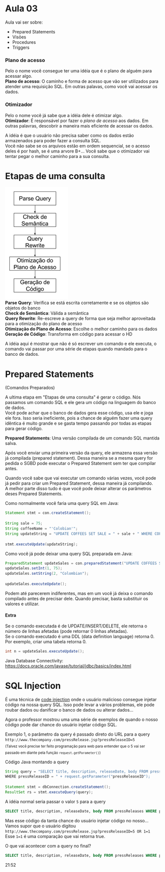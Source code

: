 # Aula 03
Aula vai ser sobre:
* Prepared Statements
* Visões
* Procedures
* Triggers

### Plano de acesso
Pelo o nome você consegue ter uma idéia que é o plano de alguém para acessar algo.  
**Plano de acesso**: O caminho e forma de acesso que vão ser utilizados para atender uma requisição SQL. Em outras palavas, como você vai acessar os dados.   

### Otimizador  
Pelo o nome você já sabe que a idéia dele é otimizar algo.  
**Otimizador**: É responsável por fazer o *plano de acesso* aos dados. Em outras palavras, descobrir a maneira mais eficiente de acessar os dados.  

A idéia é que o usuário não precisa saber como os dados estão armazenados para poder fazer a consulta SQL.  
Você não sabe se os arquivos estão em ordem sequencial, se o acesso deles é por hash, se é uma arvore B+... Você sabe que o otimizador vai tentar pegar o melhor caminho para a sua consulta.  

# Etapas de uma consulta
![Etapas da consulta](/Aula-03/etapas_consulta.png)  
**Parse Query**: Verifica se está escrita corretamente e se os objetos são objetos do banco  
**Check de Semântica**: Válida a semântica   
**Query Rewrite**: Re-escreve a query de forma que seja melhor aproveitada para a otimização do plano de acesso  
**Otimização do Plano de Acesso**: Escolhe o melhor caminho para os dados  
**Geração de Código**: Transforma em código para acessar o HD  

A idéia aqui é mostrar que não é só escrever um comando e ele executa, o comando vai passar por uma série de etapas quando mandado para o banco de dados.   

# Prepared Statements
(Comandos Preparados)  

A ultima etapa em "Etapas de uma consulta" é gerar o código. Nós passamos um comando SQL e ele gera um código na linguagem do banco de dados.  
Você pode achar que o banco de dados gera esse código, usa ele e joga ele fora. Isso seria ineficiente, pois a chance de alguém fazer uma query idêntica é muito grande e se gasta tempo passando por todas as etapas para gerar código.  

**Prepared Statements**: Uma versão compilada de um comando SQL mantida salva.  

Após você enviar uma primeira versão da query, ele armazena essa versão já compilada (prepared statement). Dessa maneira se a mesma query for pedida o SGBD pode executar o Prepared Statement sem ter que compilar antes.  

Quando você sabe que vai executar um comando várias vezes, você pode já pedir para criar um Prepared Statement, dessa maneira já compilando.  
A melhor parte disso tudo é que você pode deixar alterar os parâmetros deses Prepared Statements.  

Como normalmente você faria uma query SQL em Java:  
```Java
Statement stmt = con.createStatement();

String sale = 75;
String coffeeName = "'Colobian'";
String updateString = "UPDATE COFFEES SET SALE = " + sale + " WHERE COF_NAME LIKE " + coffeName;

stmt.executeUpdate(updateString);
```

Como você já pode deixar uma query SQL preparada em Java:  
```Java
PreparedStatement updateSales = con.preparedStatement("UPDATE COFFEES SET SALE = ? WHERE COF_NAME LIKE ?");
updateSales.setInt(1, 75);
updateSales.setString(2, "Colombian");

updateSales.executeUpdate();
```

Podem até parecerem indiferentes, mas em um você já deixa o comando compilado antes de precisar dele. Quando precisar, basta substituir os valores e utilizar.  

#### Extra
Se o comando executada é de UPDATE/INSERT/DELETE, ele retorna o número de linhas afetadas (pode retornar 0 linhas afetadas).  
Se o comando executado é uma DDL (data definition language) retorna 0. Por exemplo, criar uma tabela retorna 0.    
```Java
int n = updateSales.executeUpdate();
```

Java Database Connectivity: https://docs.oracle.com/javase/tutorial/jdbc/basics/index.html  

# SQL Injection
É uma técnica de [code injection](https://en.wikipedia.org/wiki/Code_injection) onde o usuário malicioso consegue injetar código na nossa query SQL. Isso pode levar a vários problemas, ele pode roubar dados ou danificar o banco de dados ou alterar dados...  

Agora o professor mostrou uma uma série de exemplos de quando o nosso código pode dar chance do usuário injetar código SQL.  

Exemplo 1, o parâmetro da query é passado direto do URL para a query  
`http://www.thecompany.com/pressRelease.jsp?pressReleaseID=5`  
<sub>(Talvez você precise ter feito programação para web para entender que o 5 vai ser passado em diante pela função `request.getParameter()`)</sub>  

Código Java montando a query  
```Java
String query = "SELECT title, description, releaseDate, body FROM pressReleases
WHERE pressReleaseID = " + request.getParameter("pressReleaseID");

Statement stmt = dbConnection.createStatement();
ResultSet rs = stmt.executeQuery(query);
```

A idéia normal seria passar o valor `5` para a query  
```SQL
SELECT title, description, releaseDate, body FROM pressReleases WHERE pressReleaseID = 5
```  

Mas esse código da tanta chance do usuário injetar código no nosso... Vamos supor que o usuário digitou  
`http://www.thecompany.com/pressRelease.jsp?pressReleaseID=5 OR 1=1`  
Esse `1=1` é uma comparação que vai retorna true.  

O que vai acontecer com a query no final?  
```SQL
SELECT title, description, releaseDate, body FROM pressReleases WHERE pressReleaseID = 5 OR 1=1
```  

21:52
